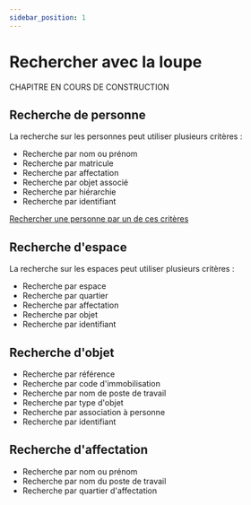 ```yaml
---
sidebar_position: 1
---
```

# Rechercher avec la loupe

CHAPITRE EN COURS DE CONSTRUCTION

## Recherche de personne

La recherche sur les personnes peut utiliser plusieurs critères :

-   Recherche par nom ou prénom
-   Recherche par matricule
-   Recherche par affectation
-   Recherche par objet associé
-   Recherche par hiérarchie
-   Recherche par identifiant


[Rechercher une personne par un de ces critères](https://help.surfy.pro/docs/person/create#rechercher-une-personne)


## Recherche d'espace

La recherche sur les espaces peut utiliser plusieurs critères :

-   Recherche par espace
-   Recherche par quartier
-   Recherche par affectation
-   Recherche par objet
-   Recherche par identifiant


## Recherche d'objet

-   Recherche par référence
-   Recherche par code d'immobilisation
-   Recherche par nom de poste de travail
-   Recherche par type d'objet
-   Recherche par association à personne
-   Recherche par identifiant


## Recherche d'affectation

-   Recherche par nom ou prénom
-   Recherche par nom du poste de travail
-   Recherche par quartier d'affectation


